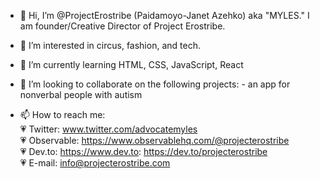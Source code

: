 - 👋 Hi, I’m @ProjectErostribe (Paidamoyo-Janet Azehko) aka "MYLES." I am founder/Creative Director of Project Erostribe.
- 👀 I’m interested in circus, fashion, and tech.
- 🌱 I’m currently learning HTML, CSS, JavaScript, React
- 💞️ I’m looking to collaborate on the following projects:
      - an app for nonverbal people with autism

- 📫 How to reach me: <br>
  :heartpulse: Twitter: www.twitter.com/advocatemyles <br>
  :heartpulse: Observable: https://www.observablehq.com/@projecterostribe <br>
  :heartpulse: Dev.to: https://www.dev.to: https://dev.to/projecterostribe <br>
  :heartpulse: E-mail: info@projecterostribe.com

<!---
ProjectErostribe/ProjectErostribe is a ✨ special ✨ repository because its `README.md` (this file) appears on your GitHub profile.
You can click the Preview link to take a look at your changes.
--->
